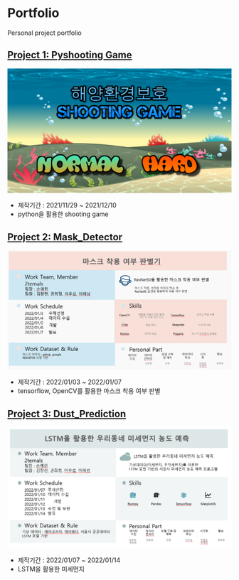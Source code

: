 # Portfolio
Personal project portfolio

## [Project 1: Pyshooting Game](https://github.com/heyheynew/PyShooting)
![](/images/pyshooting.PNG)
- 제작기간 : 2021/11/29 ~ 2021/12/10
- python을 활용한 shooting game

## [Project 2: Mask_Detector](https://github.com/heyheynew/Mask_Detector.git)
![](/images/Mask.PNG)
- 제작기간 : 2022/01/03 ~ 2022/01/07
- tensorflow, OpenCV를 활용한 마스크 착용 여부 판별

## [Project 3: Dust_Prediction](https://github.com/heyheynew/Dust_Prediction.git)
![](/images/dust.PNG)
- 제작기간 : 2022/01/07 ~ 2022/01/14
- LSTM을 활용한 미세먼지 
